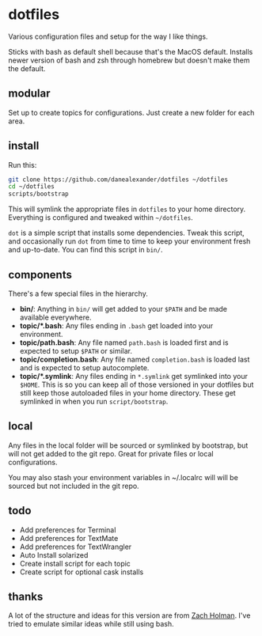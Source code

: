 # dotfiles
Various configuration files and setup for the way I like things.

Sticks with bash as default shell because that's the MacOS default. Installs newer version of bash and zsh through homebrew but doesn't make them the default.


## modular

Set up to create topics for configurations. Just create a new folder for each area.


## install

Run this:

```sh
git clone https://github.com/danealexander/dotfiles ~/dotfiles
cd ~/dotfiles
scripts/bootstrap
```

This will symlink the appropriate files in `dotfiles` to your home directory.
Everything is configured and tweaked within `~/dotfiles`.

`dot` is a simple script that installs some dependencies. Tweak this script, 
and occasionally run `dot` from time to time to keep your environment fresh and 
up-to-date. You can find this script in `bin/`.


## components

There's a few special files in the hierarchy.

- **bin/**: Anything in `bin/` will get added to your `$PATH` and be made
  available everywhere.
- **topic/\*.bash**: Any files ending in `.bash` get loaded into your
  environment.
- **topic/path.bash**: Any file named `path.bash` is loaded first and is
  expected to setup `$PATH` or similar.
- **topic/completion.bash**: Any file named `completion.bash` is loaded
  last and is expected to setup autocomplete.
- **topic/\*.symlink**: Any files ending in `*.symlink` get symlinked into
  your `$HOME`. This is so you can keep all of those versioned in your dotfiles
  but still keep those autoloaded files in your home directory. These get
  symlinked in when you run `script/bootstrap`.


## local

Any files in the local folder will be sourced or symlinked by bootstrap, but will not 
get added to the git repo. Great for private files or local configurations.

You may also stash your environment variables in ~/.localrc will will be sourced but not included in the git repo.


## todo

* Add preferences for Terminal
* Add preferences for TextMate
* Add preferences for TextWrangler
* Auto Install solarized
* Create install script for each topic
* Create script for optional cask installs


## thanks

A lot of the structure and ideas for this version are from [Zach Holman](https://github.com/holman/dotfiles). I've tried to emulate similar ideas while still using bash.